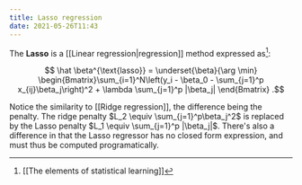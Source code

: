 ```yaml
---
title: Lasso regression
date: 2021-05-26T11:43
---
```


The **Lasso** is a [[Linear regression|regression]] method expressed as[^elements]:

$$ \hat \beta^{\text{lasso}} = \underset{\beta}{\arg \min} \begin{Bmatrix}\sum_{i=1}^N\left(y_i - \beta_0 - \sum_{j=1}^p x_{ij}\beta_j\right)^2 + \lambda \sum_{j=1}^p |\beta_j| \end{Bmatrix} .$$

Notice the similarity to [[Ridge regression]], the difference being the penalty. The ridge penalty $L_2 \equiv \sum_{j=1}^p\beta_j^2$ is replaced by the Lasso penalty $L_1 \equiv \sum_{j=1}^p |\beta_j|$. There's also a difference in that the Lasso regressor has no closed form expression, and must thus be computed programatically.

[^elements]: [[The elements of statistical learning]]
